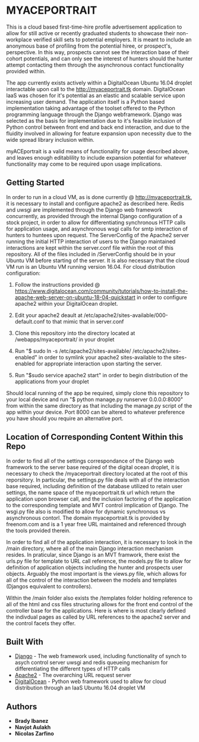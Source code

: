 # MYACEPORTRAIT

This is a cloud based first-time-hire profile advertisement application to allow for still active or recently graduated students to showcase their non-workplace verified skill sets to potential employers. It is meant to include an anonymous base of profiling from the potential hiree, or prospect's, perspective. In this way, prospects cannot see the interaction base of their cohort potentials, and can only see the interest of hunters should the hunter attempt contacting them through the asynchronous contact functionality provided within. 

The app currently exists actively within a DigitalOcean Ubuntu 16.04 droplet interactable upon call to the http://myaceportrait.tk domain. DigitalOcean IaaS was chosen for it's potential as an elastic and scalable service upon increasing user demand. The application itself is a Python based implementation taking advantage of the toolset offered to the Python programming language through the Django webframework. Django was selected as the basis for implementation due to it's feasible inclusion of Python control between front end and back end interaction, and due to the fluidity involved in allowing for feature expansion upon necessity due to the wide spread library inclusion within. 

myACEportrait is a valid means of functionality for usage described above, and leaves enough editablility to include expansion potential for whatever functionality may come to be required upon usage implications.   

## Getting Started

In order to run in a cloud VM, as is done currently @ http://myaceportrait.tk, it is necessary to install and configure apache2 as described here. Redis and uwsgi are implemented through the Django web framework concurrently, as provided through the internal Django configuration of a stock project, in order to allow for differentiating synchronous HTTP calls for application usage, and asynchronous wsgi calls for smtp interaction of hunters to huntees upon request. The ServerConfig of the Apache2 server running the initial HTTP interaction of users to the Django maintained interactions are kept within the server.conf file within the root of this repository. All of the files included in /ServerConfig should be in your Ubuntu VM before starting of the server. It is also necessary that the cloud VM run is an Ubuntu VM running version 16.04. For cloud distribution configuration:

1) Follow the instructions provided @ https://www.digitalocean.com/community/tutorials/how-to-install-the-apache-web-server-on-ubuntu-18-04-quickstart in order to configure apache2 within your DigitalOcean droplet.

2) Edit your apache2 deault at /etc/apache2/sites-available/000-default.conf to that mimic that in server.conf

3) Clone this repository into the directory located at /webapps/myaceportrait/ in your droplet
  
4) Run "$ sudo ln -s /etc/apache2/sites-available/ /etc/apache2/sites-enabled" in order to symlink your apache2 sites-available to the sites-enabled for appropriate interaction upon starting the server. 

5) Run "$sudo service apache2 start" in order to begin distribution of the applications from your droplet 

Should local running of the app be required, simply clone this repository to your local device and run "$ python manage.py runserver 0.0.0.0:8000" from within the same directory as that including the manage.py script of the app within your device. Port 8000 can be altered to whatever preference you have should you require an alternative port.

## Location of Corresponding Content Within this Repo

In order to find all of the settings correspondance of the Django web framework to the server base required of the digital ocean droplet, it is necessary to check the /myaceportrait directory located at the root of this reporsitory. In particular, the settings.py file deals with all of the interaction base required, including definition of the database utilized to retain user settings, the name space of the myaceportrait.tk url which return the application upon browser call, and the inclusion factoring of the application to the corresponding template and MVT control implication of Django. The wsgi.py file also is modified to allow for dynamic synchronous vs asynchronous contorl. The domain myaceportrait.tk is provided by freenom.com and is a 1 year free URL maintained and referenced through the tools provided therein. 

In order to find all of the application interaction, it is necessary to look in the /main directory, where all of the main Django interaction mechanism resides. In praticular, since Django is an MVT framwork, there exist the urls.py file for template to URL call reference, the models.py file to allow for definition of application objects including the hunter and prospects user objects. Arguably the most important is the views.py file, which allows for all of the control of the interaction between the models and templates (Djangos equivalent to controllers). 

Within the /main folder also exists the /templates folder holding reference to all of the html and css files structuring allows for the front end control of the controller base for the applications. Here is where is most clearly defined the indivdual pages as called by URL references to the apache2 server and the control facets they offer. 

## Built With

* [Django](https://www.djangoproject.com/) - The web framework used, including functionality of synch to asych control server uwsgi and redis queueing mechanism for differentiating the different types of HTTP calls
* [Apache2](https://help.ubuntu.com/lts/serverguide/httpd.html) - The overarching URL request server
* [DigitalOcean](https://www.digitalocean.com/) - Python web framework used to allow for cloud distribution through an IaaS Ubuntu 16.04 droplet VM

## Authors

* **Brady Ibanez** 
* **Navjot Aulakh**
* **Nicolas Zarfino**
